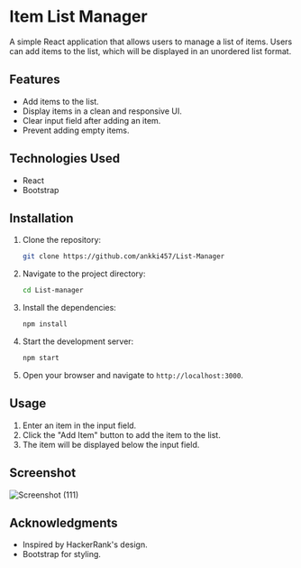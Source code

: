 # Item List Manager

A simple React application that allows users to manage a list of items. Users can add items to the list, which will be displayed in an unordered list format.

## Features

- Add items to the list.
- Display items in a clean and responsive UI.
- Clear input field after adding an item.
- Prevent adding empty items.

## Technologies Used

- React
- Bootstrap

## Installation

1. Clone the repository:

   ```bash
   git clone https://github.com/ankki457/List-Manager
   ```

2. Navigate to the project directory:

   ```bash
   cd List-manager
   ```

3. Install the dependencies:

   ```bash
   npm install
   ```

4. Start the development server:

   ```bash
   npm start
   ```

5. Open your browser and navigate to `http://localhost:3000`.

## Usage

1. Enter an item in the input field.
2. Click the "Add Item" button to add the item to the list.
3. The item will be displayed below the input field.

## Screenshot
![Screenshot (111)](https://github.com/user-attachments/assets/4d5b6fcd-2a01-4a85-b640-175cf46feca9)

## Acknowledgments

- Inspired by HackerRank's design.
- Bootstrap for styling.
